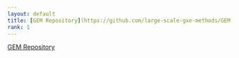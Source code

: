 ```yaml
---
layout: default
title: [GEM Repository](https://github.com/large-scale-gxe-methods/GEM) 
rank: 1
---
```

[GEM Repository](https://github.com/large-scale-gxe-methods/GEM) 
